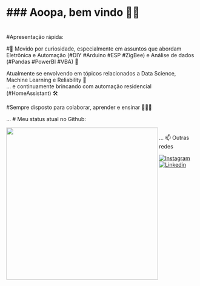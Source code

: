 # ### Aoopa, bem vindo 🤟🏽
#
#Apresentação rápida:

#🧐 Movido por curiosidade, especialmente em assuntos que abordam Eletrônica e Automação (#DIY #Arduino #ESP #ZigBee) e Análise de dados (#Pandas #PowerBI #VBA) 🧪

Atualmente se envolvendo em tópicos relacionados a Data Science, Machine Learning e Reliability 🤯 </br>
... e continuamente brincando com automação residencial (#HomeAssistant) 🛠

#Sempre disposto para colaborar, aprender e ensinar 👩🏽‍🦲

... # Meu status atual no Github:

<center>
		<tr>
			<td>
				<img width="400px" align="left" src="https://github-readme-stats.vercel.app/api/top-langs/?username=feliperafaeldamiani&hide=html&layout=compact&theme=buefy"/>
			</td>
		</tr>
</center>

<br>
... 📫 Outras redes 

[![Instagram](https://icon-icons.com/icons2/2428/PNG/48/instagram_black_logo_icon_147122.png)](https://www.instagram.com/feliperafael.damiani/)    [![Linkedin](https://icon-icons.com/icons2/652/PNG/32/linkedin_icon-icons.com_59873.png)](https://www.linkedin.com/in/felipedamiani/)


<!--
[<img src="https://img.shields.io/badge/-LinkedIn-blue?style=flat-square&logo=Linkedin&logoColor=white&link=https://www.linkedin.com/in/felipedamiani" height="22" title="LinkedIn" />](https://www.linkedin.com/in/felipedamiani) 
[<img src="https://img.shields.io/badge/-Instagram-purple?style=flat-square&logo=Instagram&logoColor=white&link=https://www.instagram.com/feliperafael.damiani/" height="22" title="Instagram" />](https://www.instagram.com/feliperafael.damiani)
-->


<!--

**feliperafaeldamiani/feliperafaeldamiani** is a ✨ _special_ ✨ repository because its `README.md` (this file) appears on your GitHub profile.


Here are some ideas to get you started:

- 🔭 I’m currently working on ...
- 🌱 I’m currently learning ...
- 👯 I’m looking to collaborate on ...
- 🤔 I’m looking for help with ...
- 💬 Ask me about ...
- 📫 How to reach me: ...
- 😄 Pronouns: ...
- ⚡ Fun fact: ...
-->
